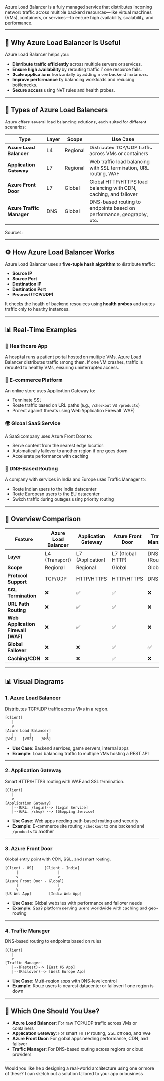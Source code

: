 Azure Load Balancer is a fully managed service that distributes incoming network traffic across multiple backend resources—like virtual machines (VMs), containers, or services—to ensure high availability, scalability, and performance.

---

## 🚀 Why Azure Load Balancer Is Useful

Azure Load Balancer helps you:

- **Distribute traffic efficiently** across multiple servers or services.
- **Ensure high availability** by rerouting traffic if one resource fails.
- **Scale applications** horizontally by adding more backend instances.
- **Improve performance** by balancing workloads and reducing bottlenecks.
- **Secure access** using NAT rules and health probes.

---

## 🧭 Types of Azure Load Balancers

Azure offers several load balancing solutions, each suited for different scenarios:

| Type                     | Layer | Scope         | Use Case                                                                 |
|--------------------------|-------|---------------|--------------------------------------------------------------------------|
| **Azure Load Balancer**  | L4    | Regional      | Distributes TCP/UDP traffic across VMs or containers                     |
| **Application Gateway**  | L7    | Regional      | Web traffic load balancing with SSL termination, URL routing, WAF       |
| **Azure Front Door**     | L7    | Global        | Global HTTP/HTTPS load balancing with CDN, caching, and failover        |
| **Azure Traffic Manager**| DNS   | Global        | DNS-based routing to endpoints based on performance, geography, etc.    |

Sources: 

---

## ⚙️ How Azure Load Balancer Works

Azure Load Balancer uses a **five-tuple hash algorithm** to distribute traffic:

- **Source IP**
- **Source Port**
- **Destination IP**
- **Destination Port**
- **Protocol (TCP/UDP)**

It checks the health of backend resources using **health probes** and routes traffic only to healthy instances.

---

## 📊 Real-Time Examples

### 🏥 Healthcare App
A hospital runs a patient portal hosted on multiple VMs. Azure Load Balancer distributes traffic among them. If one VM crashes, traffic is rerouted to healthy VMs, ensuring uninterrupted access.

### 🛒 E-commerce Platform
An online store uses Application Gateway to:
- Terminate SSL
- Route traffic based on URL paths (e.g., `/checkout` vs `/products`)
- Protect against threats using Web Application Firewall (WAF)

### 🌍 Global SaaS Service
A SaaS company uses Azure Front Door to:
- Serve content from the nearest edge location
- Automatically failover to another region if one goes down
- Accelerate performance with caching

### 🧭 DNS-Based Routing
A company with services in India and Europe uses Traffic Manager to:
- Route Indian users to the India datacenter
- Route European users to the EU datacenter
- Switch traffic during outages using priority routing

---



## 🧭 Overview Comparison

| Feature                  | Azure Load Balancer | Application Gateway | Azure Front Door | Traffic Manager |
|--------------------------|---------------------|---------------------|------------------|-----------------|
| **Layer**                | L4 (Transport)      | L7 (Application)    | L7 (Global HTTP) | DNS (Routing)   |
| **Scope**                | Regional            | Regional            | Global           | Global          |
| **Protocol Support**     | TCP/UDP             | HTTP/HTTPS          | HTTP/HTTPS       | DNS             |
| **SSL Termination**      | ❌                  | ✅                  | ✅               | ❌              |
| **URL Path Routing**     | ❌                  | ✅                  | ✅               | ❌              |
| **Web Application Firewall (WAF)** | ❌        | ✅                  | ✅               | ❌              |
| **Global Failover**      | ❌                  | ❌                  | ✅               | ✅              |
| **Caching/CDN**          | ❌                  | ❌                  | ✅               | ❌              |

---

## 📊 Visual Diagrams

### 1. **Azure Load Balancer**
Distributes TCP/UDP traffic across VMs in a region.

```
[Client]
   |
   v
[Azure Load Balancer]
   |       |       |
[VM1]   [VM2]   [VM3]
```

- **Use Case**: Backend services, game servers, internal apps
- **Example**: Load balancing traffic to multiple VMs hosting a REST API

---

### 2. **Application Gateway**
Smart HTTP/HTTPS routing with WAF and SSL termination.

```
[Client]
   |
   v
[Application Gateway]
   |--(URL: /login)--> [Login Service]
   |--(URL: /shop) --> [Shopping Service]
```

- **Use Case**: Web apps needing path-based routing and security
- **Example**: E-commerce site routing `/checkout` to one backend and `/products` to another

---

### 3. **Azure Front Door**
Global entry point with CDN, SSL, and smart routing.

```
[Client - US]     [Client - India]
     |                  |
     v                  v
[Azure Front Door - Global]
     |                  |
     v                  v
[US Web App]        [India Web App]
```

- **Use Case**: Global websites with performance and failover needs
- **Example**: SaaS platform serving users worldwide with caching and geo-routing

---

### 4. **Traffic Manager**
DNS-based routing to endpoints based on rules.

```
[Client]
   |
   v
[Traffic Manager]
   |--(Fastest)--> [East US App]
   |--(Failover)--> [West Europe App]
```

- **Use Case**: Multi-region apps with DNS-level control
- **Example**: Route users to nearest datacenter or failover if one region is down

---

## 🧠 Which One Should You Use?

- **Azure Load Balancer**: For raw TCP/UDP traffic across VMs or containers
- **Application Gateway**: For smart HTTP routing, SSL offload, and WAF
- **Azure Front Door**: For global apps needing performance, CDN, and failover
- **Traffic Manager**: For DNS-based routing across regions or cloud providers

---

Would you like help designing a real-world architecture using one or more of these? I can sketch out a solution tailored to your app or business.

